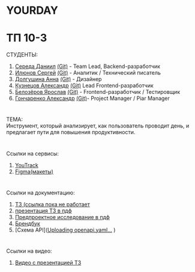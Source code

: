 # YOURDAY
# ТП 10-3
СТУДЕНТЫ:
1. [Середа Даниил](https://vk.com/forest_owl336) [(Git)](https://github.com/owl336) - Team Lead, Backend-разработчик
2. [Илюнов Сергей](https://vk.com/id729366535) [(Git)](https://github.com/SergeyAFD) - Аналитик / Технический писатель
3. [Долгушина Анна](https://vk.com/dolgushina_a) [(Git)](https://github.com/Ann2009Dol) - Дизайнер
4. [Кузнецов Александр](https://vk.com/mega_cutetoad) [(Git)](https://github.com/Alexander715Kuznezov?tab=overview&from=2025-03-01&to=2025-03-23-) Lead Frontend-разработчик
5. [Белозёров Ярослав](https://vk.com/fasreder) [(Git)](https://github.com/Farseder)  - Frontend-разработчик / Тестировщик
6. [Гончаренко Александр](https://vk.com/tvvoistraxxx) [(Git)](https://github.com/AlexandrGoncharenko)- Project Manager / Piar Manager

 # 
 ТЕМА:<br>
 Инструмент, который анализирует, как пользователь проводит день, и предлагает пути для повышения продуктивности.
#
Ссылки на сервисы:
1. [YouTrack](https://owl336.youtrack.cloud/projects/0-1)
2. [Figma(макеты)](https://www.figma.com/design/SWUm7SQiNYI8nzSHZUayrO/Untitled?node-id=22-83&p=f&t=xfIpDIbtyEXg1m1B-0)

#
Ссылки на документацию:
1. [ТЗ (ссылка пока не работает](https://github.com/git-company-tp10-1/main/blob/main/Documentation/Техническое%20задание(черновик2).docx)
2. [презентация ТЗ в пдф](https://github.com/git-company-tp10-1/main/blob/main/Documentation/презинтация%20ТЗ.pdf)
3. [Предпроектное исследование в пдф](https://github.com/git-company-tp10-1/main/blob/main/Documentation/Predproektnoe_issledovanie.pdf)
4. [Брендбук](https://www.figma.com/design/SWUm7SQiNYI8nzSHZUayrO/%D0%9F%D1%80%D0%BE%D0%B5%D0%BA%D1%82?node-id=124-2)
5. [Схема API]([Uploading openapi.yaml…]()
)


#
Ссылки на видео:
1. [Видео с презентацией ТЗ](https://rutube.ru/video/06b595e771d685a977f3aaa0610ee305/)


